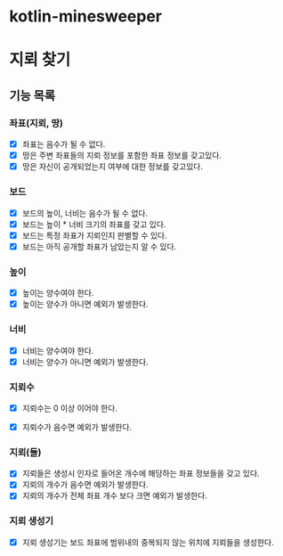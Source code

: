 # kotlin-minesweeper


# 지뢰 찾기

## 기능 목록

### 좌표(지뢰, 땅)
- [x] 좌표는 음수가 될 수 없다.
- [x] 땅은 주변 좌표들의 지뢰 정보를 포함한 좌표 정보를 갖고있다.
- [x] 땅은 자신이 공개되었는지 여부에 대한 정보를 갖고있다.

### 보드
- [x] 보드의 높이, 너비는 음수가 될 수 없다.
- [x] 보드는 높이 * 너비 크기의 좌표를 갖고 있다.
- [x] 보드는 특정 좌표가 지뢰인지 판별할 수 있다.
- [x] 보드는 아직 공개할 좌표가 남았는지 알 수 있다.

### 높이
- [x] 높이는 양수여야 한다.
- [x] 높이는 양수가 아니면 예외가 발생한다.

### 너비
- [x] 너비는 양수여야 한다.
- [x] 너비는 양수가 아니면 예외가 발생한다.

### 지뢰수
- [x] 지뢰수는 0 이상 이어야 한다.
- [x] 지뢰수가 음수면 예외가 발생한다.


### 지뢰(들)
- [x] 지뢰들은 생성시 인자로 들어온 개수에 해당하는 좌표 정보들을 갖고 있다.
- [x] 지뢰의 개수가 음수면 예외가 발생한다.
- [x] 지뢰의 개수가 전체 좌표 개수 보다 크면 예외가 발생한다.

### 지뢰 생성기
- [x] 지뢰 생성기는 보드 좌표에 범위내의 중복되지 않는 위치에 지뢰들을 생성한다.
